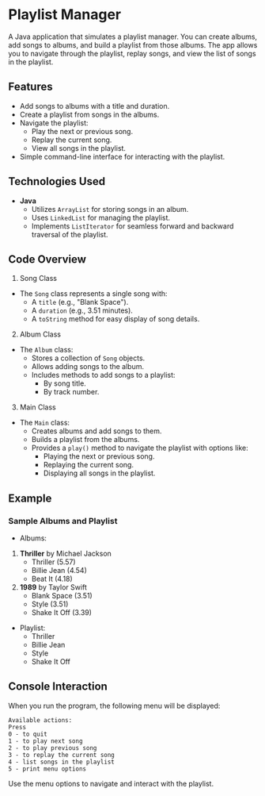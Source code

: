 # Playlist Manager

A Java application that simulates a playlist manager.  You can create albums, add songs to albums, and build a playlist from those albums.  The app allows you to navigate through the playlist, replay songs, and view the list of songs in the playlist.

## Features

- Add songs to albums with a title and duration.
- Create a playlist from songs in the albums.
- Navigate the playlist:
  - Play the next or previous song.
  - Replay the current song.
  - View all songs in the playlist.
- Simple command-line interface for interacting with the playlist.

## Technologies Used

- **Java**
  - Utilizes `ArrayList` for storing songs in an album.
  - Uses `LinkedList` for managing the playlist.
  - Implements `ListIterator` for seamless forward and backward traversal of the playlist.
 
## Code Overview
1. Song Class
- The `Song` class represents a single song with:
  - A `title` (e.g., "Blank Space").
  - A `duration` (e.g., 3.51 minutes).
  - A `toString` method for easy display of song details.

2. Album Class
- The `Album` class:
  - Stores a collection of `Song` objects.
  - Allows adding songs to the album.
  - Includes methods to add songs to a playlist:
    - By song title.
    - By track number.

3. Main Class
- The `Main` class:
  - Creates albums and add songs to them.
  - Builds a playlist from the albums.
  - Provides a `play()` method to navigate the playlist with options like:
    - Playing the next or previous song.
    - Replaying the current song.
    - Displaying all songs in the playlist.

## Example
### Sample Albums and Playlist

- Albums:
1. **Thriller** by Michael Jackson
   - Thriller (5.57)
   - Billie Jean (4.54)
   - Beat It (4.18)
2. **1989** by Taylor Swift
   - Blank Space (3.51)
   - Style (3.51)
   - Shake It Off (3.39)

- Playlist:
  - Thriller
  - Billie Jean
  - Style
  - Shake It Off

## Console Interaction
When you run the program, the following menu will be displayed:

```plaintext
Available actions:
Press
0 - to quit
1 - to play next song
2 - to play previous song
3 - to replay the current song
4 - list songs in the playlist
5 - print menu options
```
Use the menu options to navigate and interact with the playlist.
